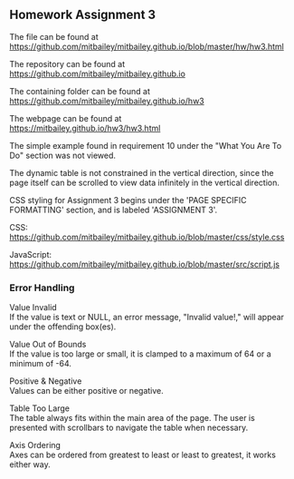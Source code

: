 ## Homework Assignment 3  
  
The file can be found at  
https://github.com/mitbailey/mitbailey.github.io/blob/master/hw/hw3.html  
  
The repository can be found at
https://github.com/mitbailey/mitbailey.github.io  
  
The containing folder can be found at  
https://github.com/mitbailey/mitbailey.github.io/hw3  
  
The webpage can be found at  
https://mitbailey.github.io/hw3/hw3.html  

The simple example found in requirement 10 under the "What You Are To Do" section was not viewed. 
  
The dynamic table is not constrained in the vertical direction, since the page itself can be scrolled to view data infinitely in the vertical direction.  

CSS styling for Assignment 3 begins under the 'PAGE SPECIFIC FORMATTING' section, and is labeled 'ASSIGNMENT 3'.  

CSS:  
https://github.com/mitbailey/mitbailey.github.io/blob/master/css/style.css

JavaScript:  
https://github.com/mitbailey/mitbailey.github.io/blob/master/src/script.js

### Error Handling
Value Invalid  
If the value is text or NULL, an error message, "Invalid value!," will appear under the offending box(es).  

Value Out of Bounds  
If the value is too large or small, it is clamped to a maximum of 64 or a minimum of -64.  

Positive & Negative  
Values can be either positive or negative.  

Table Too Large  
The table always fits within the main area of the page. The user is presented with scrollbars to navigate the table when necessary.  

Axis Ordering  
Axes can be ordered from greatest to least or least to greatest, it works either way.  
